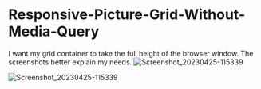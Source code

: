 # Responsive-Picture-Grid-Without-Media-Query
I want my grid container to take the full height of the browser window. 
The screenshots better explain my needs. ![Screenshot_20230425-115339](https://user-images.githubusercontent.com/61066433/234325943-6b5ce4bf-f251-4b23-a0a1-57ec2e97a3ec.png)

![Screenshot_20230425-115339](https://user-images.githubusercontent.com/61066433/234325666-2bd9e343-2475-4646-aca3-8faf0a8f314b.png)
